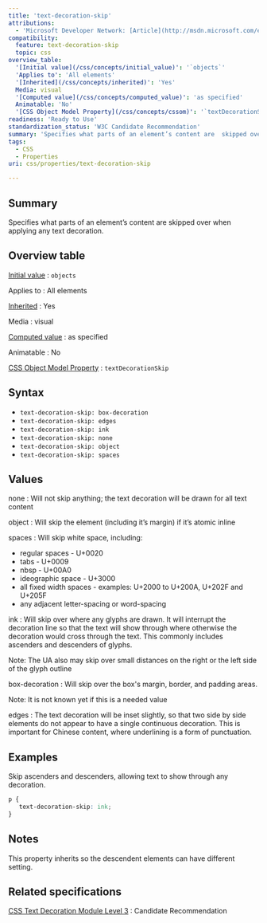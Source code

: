 ```yaml
---
title: 'text-decoration-skip'
attributions:
  - 'Microsoft Developer Network: [Article](http://msdn.microsoft.com/en-us/library/gg721763(v=expression.40).aspx)'
compatibility:
  feature: text-decoration-skip
  topic: css
overview_table:
  '[Initial value](/css/concepts/initial_value)': '`objects`'
  'Applies to': 'All elements'
  '[Inherited](/css/concepts/inherited)': 'Yes'
  Media: visual
  '[Computed value](/css/concepts/computed_value)': 'as specified'
  Animatable: 'No'
  '[CSS Object Model Property](/css/concepts/cssom)': '`textDecorationSkip`'
readiness: 'Ready to Use'
standardization_status: 'W3C Candidate Recommendation'
summary: 'Specifies what parts of an element’s content are  skipped over when applying any text decoration.'
tags:
  - CSS
  - Properties
uri: css/properties/text-decoration-skip

---
```

## Summary

Specifies what parts of an element’s content are skipped over when applying any text decoration.

## Overview table

[Initial value](/css/concepts/initial_value)
:   `objects`

Applies to
:   All elements

[Inherited](/css/concepts/inherited)
:   Yes

Media
:   visual

[Computed value](/css/concepts/computed_value)
:   as specified

Animatable
:   No

[CSS Object Model Property](/css/concepts/cssom)
:   `textDecorationSkip`

## Syntax

-   `text-decoration-skip: box-decoration`
-   `text-decoration-skip: edges`
-   `text-decoration-skip: ink`
-   `text-decoration-skip: none`
-   `text-decoration-skip: object`
-   `text-decoration-skip: spaces`

## Values

none
:   Will not skip anything; the text decoration will be drawn for all text content

object
:   Will skip the element (including it’s margin) if it’s atomic inline

spaces
:   Will skip white space, including:

-   regular spaces - U+0020
-   tabs - U+0009
-   nbsp - U+00A0
-   ideographic space - U+3000
-   all fixed width spaces - examples: U+2000 to U+200A, U+202F and U+205F
-   any adjacent letter-spacing or word-spacing

ink
:   Will skip over where any glyphs are drawn. It will interrupt the decoration line so that the text will show through where otherwise the decoration would cross through the text. This commonly includes ascenders and descenders of glyphs.

Note: The UA also may skip over small distances on the right or the left side of the glyph outline

box-decoration
:   Will skip over the box's margin, border, and padding areas.

Note: It is not known yet if this is a needed value

edges
:   The text decoration will be inset slightly, so that two side by side elements do not appear to have a single continuous decoration. This is important for Chinese content, where underlining is a form of punctuation.

## Examples

Skip ascenders and descenders, allowing text to show through any decoration.

``` css
p {
   text-decoration-skip: ink;
}
```

## Notes

This property inherits so the descendent elements can have different setting.

## Related specifications

[CSS Text Decoration Module Level 3](http://www.w3.org/TR/css-text-decor-3/)
:   Candidate Recommendation
